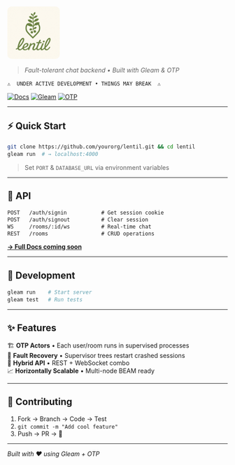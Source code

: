 <img src="assets/lentil.png" alt="Lentil Logo" style="border-radius: 10px; max-width: 120px; height: auto;">

> *Fault-tolerant chat backend • Built with Gleam & OTP*

```
⚠️  UNDER ACTIVE DEVELOPMENT • THINGS MAY BREAK  ⚠️
```

[![Docs](https://img.shields.io/badge/docs-hexdocs-ff69b4?style=flat-square)](https://hexdocs.pm/lentil/)
[![Gleam](https://img.shields.io/badge/gleam-✨-ffaff3?style=flat-square)](https://gleam.run)
[![OTP](https://img.shields.io/badge/otp-⚡-blue?style=flat-square)](https://www.erlang.org/doc/design_principles/des_princ.html)

---

## ⚡ **Quick Start**

```bash
git clone https://github.com/yourorg/lentil.git && cd lentil
gleam run  # → localhost:4000
```

> Set `PORT` & `DATABASE_URL` via environment variables

---

## 🎯 **API**

```
POST   /auth/signin           # Get session cookie
POST   /auth/signout          # Clear session
WS     /rooms/:id/ws          # Real-time chat
REST   /rooms                 # CRUD operations
```

**[→ Full Docs coming soon](https://hexdocs.pm/lentil/)**

---

## 🧪 **Development**

```bash
gleam run    # Start server
gleam test   # Run tests
```

---

## ✨ **Features**

🏗️ **OTP Actors** • Each user/room runs in supervised processes  
🔄 **Fault Recovery** • Supervisor trees restart crashed sessions  
🔌 **Hybrid API** • REST + WebSocket combo  
📈 **Horizontally Scalable** • Multi-node BEAM ready  

---

## 🤝 **Contributing**

1. Fork → Branch → Code → Test
2. `git commit -m "Add cool feature"`
3. Push → PR → 🎉

---

*Built with ❤️ using Gleam + OTP*

